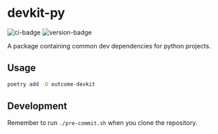 # devkit-py
![ci-badge](https://github.com/outcome-co/devkit-py/workflows/Checks/badge.svg) ![version-badge](https://img.shields.io/badge/version-3.0.6-brightgreen)

A package containing common dev dependencies for python projects.

## Usage

```sh
poetry add -D outcome-devkit
```

## Development

Remember to run `./pre-commit.sh` when you clone the repository.
